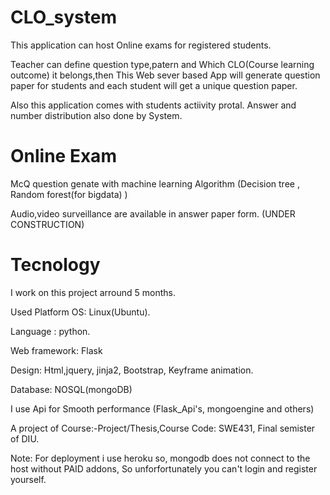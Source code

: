 # CLO_system
This application can host Online exams for registered students.


Teacher can define question type,patern and Which CLO(Course learning outcome) it belongs,then This Web sever based App will generate question paper for students and each student will get a unique question paper.


Also this application comes with students actiivity protal.
Answer and number distribution also done by System.


# Online Exam 
McQ question genate with machine learning Algorithm (Decision tree , Random forest(for bigdata) )

Audio,video surveillance are available in answer paper form.  (UNDER CONSTRUCTION) 

# Tecnology
I work on this project arround 5 months.

Used Platform OS: Linux(Ubuntu).

Language : python.

Web framework: Flask

Design: Html,jquery, jinja2, Bootstrap, Keyframe animation.

Database: NOSQL(mongoDB)

I use Api for Smooth performance (Flask_Api's, mongoengine and others)

A project of Course:-Project/Thesis,Course Code: SWE431, Final semister of DIU.

Note: For deployment i use heroku so, mongodb does not connect to the host without PAID addons, So unforfortunately you can't login and register yourself.
